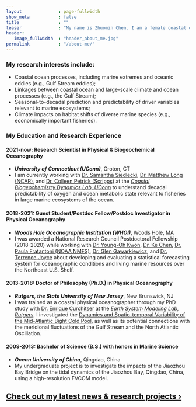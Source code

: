 ```yaml
---
layout              : page-fullwidth
show_meta           : false
title               : ""
teaser              : "My name is Zhuomin Chen. I am a female coastal oceanographer with a diverse interdisciplinary background encompassing expertise in physical oceanography, marine biogeochemistry, ecology, and earth system modeling. Please check out my recent work about [<b>predicting marine habitat shifts on interannual-to-decadal timescales using CESM-DPLE model simulations</b>][13]"
header:
   image_fullwidth  : "header_about_me.jpg"
permalink           : "/about-me/"
---
```

### My research interests include:
* Coastal ocean processes, including marine extremes and oceanic eddies (e.g., Gulf Stream eddies); 
* Linkages between coastal ocean and large-scale climate and ocean processes (e.g., the Gulf Stream);
* Seasonal-to-decadal prediction and predictability of driver variables relevant to marine ecosystems;
* Climate impacts on habitat shifts of diverse marine species (e.g., economically important fisheries).

### My Education and Research Experience
#### 2021-now:  Research Scientist in Physical & Biogeochemical Oceanography
* <i><b>University of Connecticut (UConn)</b></i>, Groton, CT   
* I am currently working with [Dr. Samantha Siedlecki][9], [Dr. Matthew Long (NCAR)][10], and [Dr. Colleen Petrick (Scripps)][11] at the [*Coastal Biogeochemistry Dynamics Lab, UConn*][12] to understand decadal predictability of oxygen and ocean metabolic state relevant to fisheries in large marine ecosystems of the ocean.

#### 2018-2021: Guest Student/Postdoc Fellow/Postdoc Investigator in Physical Oceanography
* <i><b>Woods Hole Oceanographic Institution (WHOI)</b></i>, Woods Hole, MA   
* I was awarded a National Research Council Postdoctoral Fellowship (2018-2020) while working with [Dr. Young-Oh Kwon][4], [Dr. Ke Chen][5], [Dr. Paula Fratantoni (NOAA NMFS)][6], [Dr. Glen Gawarkiewicz][7], and [Dr. Terrence Joyce][8] about developing and evaluating a statistical forecasting system for oceanographic conditions and living marine resources over the Northeast U.S. Shelf.

#### 2013-2018: Doctor of Philosophy (Ph.D.) in Physical Oceanography
* <i><b>Rutgers, the State University of New Jersey</b></i>, New Brunswick, NJ   
* I was trained as a coastal physical oceanographer through my PhD study with [Dr. Enrique Curchitser][1] at the [*Earth System Modeling Lab, Rutgers*][2]. I investigated the [Dynamics and Spatio-temporal Variability of the Mid-Atlantic Bight Cold Pool][3], as well as its potential connections with the meridional fluctuations of the Gulf Stream and the North Atlantic Oscillation. 
          
#### 2009-2013: Bachelor of Science (B.S.) with honors in Marine Science
* <i><b>Ocean University of China</b></i>, Qingdao, China
* My undergraduate project is to investigate the impacts of the Jiaozhou Bay Bridge on the tidal dynamics of the Jiaozhou Bay, Qingdao, China, using a high-resolution FVCOM model. 

## <a class="radius button small" href="{{ site.url }}{{ site.baseurl }}/projects/">Check out my latest news & research projects ›</a>


 [1]: https://envsci.rutgers.edu/profiles/curchitser_enrique.html
 [2]: https://esm.rutgers.edu/
 [3]: https://rucore.libraries.rutgers.edu/rutgers-lib/58963/
 [4]: https://www2.whoi.edu/staff/ykwon/
 [5]: https://www2.whoi.edu/staff/kchen/
 [6]: https://www.fisheries.noaa.gov/contact/paula-fratantoni-phd
 [7]: https://directory.whoi.edu/profile/ggawarkiewicz/
 [8]: https://directory.whoi.edu/profile/tjoyce/
 [9]: https://marinesciences.uconn.edu/person/samantha-siedlecki/
 [10]: https://www2.cgd.ucar.edu/staff/mclong/
 [11]: https://cpetrik.scrippsprofiles.ucsd.edu/
 [12]: https://samanthasiedlecki.wixsite.com/coastalbiogeodynlab
 [13]: https://www.researchsquare.com/article/rs-2923523/v1

